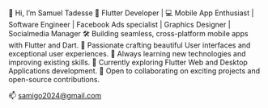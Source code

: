 👋 Hi, I’m Samuel Tadesse
🚀 Flutter Developer | 💻 Mobile App Enthusiast | Software Engineer | Facebook Ads specialist | Graphics Designer | Socialmedia Manager
🛠️ Building seamless, cross-platform mobile apps with Flutter and Dart.
🌟 Passionate  crafting beautiful User interfaces and exceptional user experiences.
🎯 Always learning new technologies and improving existing skills.
🌱 Currently exploring Flutter Web and Desktop Applications development.
🤝 Open to collaborating on exciting projects and open-source contributions.

📫 samigo2024@gmail.com


<!---


samitad2024/samitad2024 is a ✨ special ✨ repository because its `README.md` (this file) appears on your GitHub profile.
You can click the Preview link to take a look at your changes.
--->
